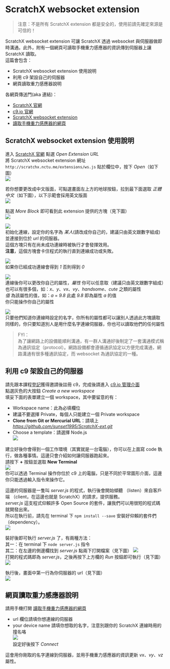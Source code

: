 # ScratchX websocket extension

> 注意：不是所有 ScratchX extension 都是安全的，使用前請先確定來源是可信的！

ScratchX websocket extension 可讓 ScratchX 透過 websocket 與伺服器做即時溝通。此外，附有一個網頁可讀取手機重力感應器的資訊傳到伺服器上讓 ScratchX 讀取。  
這篇會包含：
- ScratchX websocket extension 使用說明
- 利用 c9 架設自己的伺服器
- 網頁讀取重力感應器說明

各網頁傳送門(aka 連結)：
- [ScratchX 官網](http://scratchx.org/)
- [c9.io 官網](https://c9.io/)
- [ScratchX websocket extension](http://sunset1995.github.io/ScratchX-ext/extensions/ws.js)
- [讀取手機重力感應器的網頁](http://sunset1995.github.io/ScratchX-ext/static/gsensor.html)



## ScratchX websocket extension 使用說明
進入 [ScratchX 官網](http://scratchx.org/) 點選 _Open Extension URL_  
將 ScratchX websocket extension 網址 `http://scratchx.nctu.me/extensions/ws.js` 貼於欄位中，按下 _Open_（如下圖）  
![](images/1.png)  

若你想要更改成中文版面，可點選畫面左上方的地球按鈕，拉到最下面選取 _正體中文_（如下圖），以下示範會採用英文版面  
![](images/2.png)  

點選 _More Block_ 即可看到此 extension 提供的方塊（見下圖）  
![](images/3.png)  

![](images/block-init.png)  
初始化連線，設定你的名字為 _某人_(請改成你自己的，建議只由英文跟數字組成) 並連接到位於 _url_ 的伺服器。  
這個方塊只有在尚未成功連線時被執行才會發揮效用。  
__注意__，這個方塊會卡住程式的執行直到連線成功或失敗。  

![](images/block-succ.png)  
如果你已經成功連線會得到 _1_ 否則得到 _0_  

![](images/block-let.png)  
連線後你可以更改你自己的屬性，_屬性_ 你可以任意取（建議只由英文跟數字組成）也可以有很多個，如：_x_、_y_、_vx_、_vy_、_handsome_、_cute_ 之類的屬性  
_值_ 為該屬性的值，如：_a_ = _9.8_ 此處 _9.8_ 即為屬性 _a_ 的值  
你只能操作你自己的屬性  

![](images/block-get.png)  
只要他們知道你連線時設定的名字，你所有的屬性都可以讓別人透過此方塊讀取  
同樣的，你只要知道別人是用什麼名字連線伺服器，你也可以讀取他們的任何屬性  

> FYI：  
> 為了讓網路上的設備能順利溝通，有一群人溝通好後制定了一套溝通模式稱為通訊協定（protocol）。網路設備都會遵循通訊協定以方便完成溝通，網路溝通有很多種通訊協定，而 websocket 為通訊協定的一種。  



## 利用 c9 架設自己的伺服器
請先跟本課程[登記](https://goo.gl/forms/gGBU4VakhcMdlTUA2)獲得邀請後註冊 c9，完成後請進入 [c9.io 管理介面](https://c9.io/)  
點選灰色的大按鈕 _Create a new workspace_  
填妥下面的表單建立一個 workspace，其中要留意的有：
- Workspace name：此為必填欄位
- 建議不要選擇 Private，每個人只能建立一個 Private workspace
- __Clone from Git or Mercurial URL__：請填上 _https://github.com/sunset1995/ScratchX-ext.git_
- Choose a template：請選擇 Node.js  
![](images/c9-form.png)  

建立好後你會得到一個工作環境（其實就是一台電腦），你可以在上面寫 code 執行，做各種事情。這邊只會介紹如何讓伺服器跑起來。  
請按下 __+__ 按鈕並選取 __New Terminal__  
![](images/c9-terminal.png)  
你可以透過 Terminal 操作你位於 c9 上的電腦，只是不同於平常圖形介面，這邊你只能透過輸入指令來操作它。  

這邊的伺服器是一隻叫 _server.js_ 的程式，執行後會開始傾聽 （listen）來自客戶端 （client，在這邊也就是 ScratchX）的請求，提供服務。  
_server.js_ 這支程式仰賴許多 Open Source 的套件，讓我們可以用很短的程式碼就開發出來。  
所以在執行前，請先在 terminal 下 `npm install --save` 安裝好仰賴的套件們（dependency）。  
![](images/c9-npm.png)  

裝好後即可執行 _server.js_ 了，有兩種方法：  
其一：在 terminal 下 `node server.js` 指令  
其二：在左邊的側邊欄找到 _server.js_ 點兩下打開檔案（見下圖）
![](images/c9-open.png)  
打開的程式碼即為 _server.js_，之後再按下上方欄的 _Run_ 按鈕即可執行（見下圖）  
![](images/c9-run.png)  

執行後，畫面中第一行為你伺服器的 url（見下圖）  
![](images/c9-url.png)  



## 網頁讀取重力感應器說明
請用手機打開 [讀取手機重力感應器的網頁](http://sunset1995.github.io/ScratchX-ext/static/gsensor.html)  
- url 欄位請填你想連線的伺服器  
- your device name 請填你想取的名字，注意別跟你的 ScratchX 連線時用的撞名咯    
![](images/g-1.png)  
設定好後按下 _Connect_  

這會用你剛取的名字連線到伺服器，並用手機重力感應器的資訊更新 _vx_、_vy_、_vz_ 屬性。  
